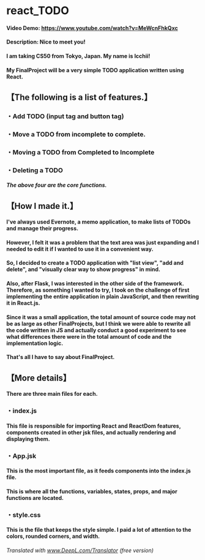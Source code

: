 # **react_TODO**
#### Video Demo:  https://www.youtube.com/watch?v=MeWcnFhkQxc
#### Description: Nice to meet you!
#### I am taking CS50 from Tokyo, Japan. My name is Icchii!
#### My FinalProject will be a very simple TODO application written using React.

## 【The following is a list of features.】
### ・Add TODO (input tag and button tag)
### ・Move a TODO from incomplete to complete.
### ・Moving a TODO from Completed to Incomplete
### ・Deleting a TODO

##### The above four are the core functions.


## 【How I made it.】
#### I've always used Evernote, a memo application, to make lists of TODOs and manage their progress.
#### However, I felt it was a problem that the text area was just expanding and I needed to edit it if I wanted to use it in a convenient way.
#### So, I decided to create a TODO application with "list view", "add and delete", and "visually clear way to show progress" in mind.
#### Also, after Flask, I was interested in the other side of the framework. Therefore, as something I wanted to try, I took on the challenge of first implementing the entire application in plain JavaScript, and then rewriting it in React.js.
#### Since it was a small application, the total amount of source code may not be as large as other FinalProjects, but I think we were able to rewrite all the code written in JS and actually conduct a good experiment to see what differences there were in the total amount of code and the implementation logic.
#### That's all I have to say about FinalProject.

## 【More details】
#### There are three main files for each.

### ・index.js
#### This file is responsible for importing React and ReactDom features, components created in other jsk files, and actually rendering and displaying them.

### ・App.jsk
#### **This is the most important file**, as it feeds components into the index.js file.
#### This is where all the functions, variables, states, props, and major functions are located.

### ・style.css
#### This is the file that keeps the style simple. I paid a lot of attention to the colors, rounded corners, and width.

###### Translated with www.DeepL.com/Translator (free version)